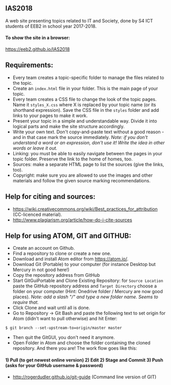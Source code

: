## IAS2018
A web site presenting topics related to IT and Society, done by S4 ICT students of EEB2 in school year 2017-2018.

#### To show the site in a browser:
https://eeb2.github.io/IAS2018

## Requirements:
- Every team creates a topic-specific folder to manage the files related to the topic.
- Create an `index.html` file in your folder. This is the main page of your topic.
- Every team creates a CSS file to change the look of the topic pages. Name it `styles_X.css` where X is replaced by your topic name (or its shorthand expression). Save the CSS file in the `styles` folder and add links to your pages to make it work.
- Present your topic in a simple and understandable way. Divide it into logical parts and make the site structure accordingly.
- Write your own text. Don't copy-and-paste text without a good reason - and in that case mark the source immediately. *Note: if you don't understand a word or an expression, don't use it! Write the idea in other words or leave it out.*
- Linking: you must be able to easily navigate between the pages in your topic folder. Preserve the link to the home of homes, too.
- Sources: make a separate HTML page to list the sources (give the links, too).
- Copyright: make sure you are allowed to use the images and other materials and follow the given source marking recommendations.

## Help for citing and sources:
- https://wiki.creativecommons.org/wiki/Best_practices_for_attribution (CC-licenced material).
- http://www.plagiarism.org/article/how-do-i-cite-sources

## Help for using ATOM, GIT and GITHUB:
- Create an account on Github.
- Find a repository to clone or create a new one.
- Download and install Atom editor from https://atom.io/.
- Download Git (Portable) to your computer (for instance Desktop but Mercury in not good here!)
- Copy the repository address from GitHub
- Start GitGuiPortable and Clone Existing Repository: for `Source Location` paste the GitHub repository address and `Target Directory` choose a folder on your computer (Hint: Onedrive folder / Mercury are now good places). *Note: add a slash "/" and type a new folder name. Seems to require that.*
- Click Clone and wait until all is done.
- Go to Repository -> Git Bash and paste the following text to set origin for Atom (didn't want to pull otherwise) and hit Enter:

`$ git branch --set-upstream-to=origin/master master`

- Then quit the GitGUI, you don't need it anymore.
- Open Folder in Atom and choose the folder containing the cloned repository. And there you are! The work flow goes like this:
#### 1) Pull (to get newest online version) 2) Edit 2) Stage and Commit 3) Push (asks for your GitHub username & password)

- http://rogerdudler.github.io/git-guide (Command line version of GIT)

